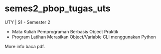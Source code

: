 # semes2_pbop_tugas_uts
UTY | S1 - Semester 2
- Mata Kuliah Pemprograman Berbasis Object Praktik
- Program Latihan Merasikan Object/Variable CLI menggunakan Python

More info baca pdf.
